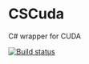 # CSCuda
C# wrapper for CUDA

[![Build status](https://ci.appveyor.com/api/projects/status/73s5i2i6qp4yiu6i?svg=true)](https://ci.appveyor.com/project/yhbyhb/cscuda-ilvit)